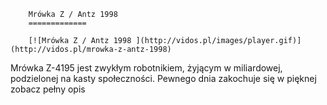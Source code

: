 
        Mrówka Z / Antz 1998 
        =============
        
        [![Mrówka Z / Antz 1998 ](http://vidos.pl/images/player.gif)](http://vidos.pl/mrowka-z-antz-1998)
        
        
 Mrówka Z-4195 jest zwykłym robotnikiem, żyjącym w miliardowej, podzielonej na kasty społeczności. Pewnego dnia zakochuje się w pięknej zobacz pełny opis
    